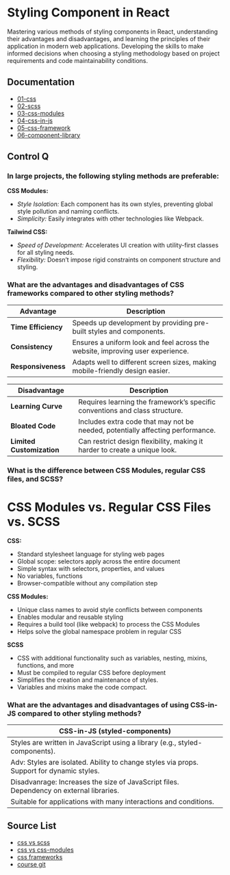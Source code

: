 # Styling Component in React

Mastering various methods of styling components in React, understanding their advantages and disadvantages, and learning the principles of their application in modern web applications. 
Developing the skills to make informed decisions when choosing a styling methodology based on project requirements and code maintainability conditions.

## Documentation
- [01-css](01_css/README.md)
- [02-scss](02_scss/README.md)
- [03-css-modules](03_css_modules/README.md)
- [04-css-in-js](04_css_in_js/README.md)
- [05-css-framework](05_css_framework/README.md)
- [06-component-library](06_component_library/README.md)

## Control Q

### In large projects, the following styling methods are preferable:

**CSS Modules:**

  - *Style Isolation:* Each component has its own styles, preventing global style pollution and naming conflicts.
  - *Simplicity:* Easily integrates with other technologies like Webpack.

**Tailwind CSS:**

  - *Speed of Development:* Accelerates UI creation with utility-first classes for all styling needs.
  - *Flexibility:* Doesn’t impose rigid constraints on component structure and styling.

 ### What are the advantages and disadvantages of CSS frameworks compared to other styling methods?

|     Advantage        |                                   Description                                  |
|----------------------|--------------------------------------------------------------------------------|
| **Time Efficiency**  | Speeds up development by providing pre-built styles and components.            |
| **Consistency**      | Ensures a uniform look and feel across the website, improving user experience. |
| **Responsiveness**   | Adapts well to different screen sizes, making mobile-friendly design easier.   |



|     Disadvantage          |                               Description                                      |
|---------------------------|--------------------------------------------------------------------------------|
| **Learning Curve**        | Requires learning the framework’s specific conventions and class structure.    |
| **Bloated Code**          | Includes extra code that may not be needed, potentially affecting performance. |
| **Limited Customization** | Can restrict design flexibility, making it harder to create a unique look.     |

### What is the difference between CSS Modules, regular CSS files, and SCSS?

# CSS Modules vs. Regular CSS Files vs. SCSS

**CSS:**

 - Standard stylesheet language for styling web pages
 - Global scope: selectors apply across the entire document
 - Simple syntax with selectors, properties, and values
 - No variables, functions
 - Browser-compatible without any compilation step

**CSS Modules:**

 - Unique class names to avoid style conflicts between components
 - Enables modular and reusable styling
 - Requires a build tool (like webpack) to process the CSS Modules
 - Helps solve the global namespace problem in regular CSS

**SCSS**

 - CSS with additional functionality such as variables, nesting, mixins, functions, and more
 - Must be compiled to regular CSS before deployment
 - Simplifies the creation and maintenance of styles.
 - Variables and mixins make the code compact.

### What are the advantages and disadvantages of using CSS-in-JS compared to other styling methods?

|                         CSS-in-JS (styled-components)                                     |
|-------------------------------------------------------------------------------------------|
| Styles are written in JavaScript using a library (e.g., styled-components).               |
| Adv: Styles are isolated. Ability to change styles via props. Support for dynamic styles. |
| Disadvanrage: Increases the size of JavaScript files. Dependency on external libraries.   |
| Suitable for applications with many interactions and conditions.                          |

## Source List

- [css vs scss](https://www.geeksforgeeks.org/what-is-the-difference-between-css-and-scss/)
- [css vs css-modules](https://medium.com/@nyshawnburton/css-vs-module-css-e7cee9d77f68)
- [css frameworks](https://www.freecodecamp.org/news/css-frameworks-vs-custom-css/)
- [course git](https://github.com/MSU-Courses/development-of-web-application-with-react/blob/main/03_Component_Styling/03_02_Methods_of_Component_Styling.md)
